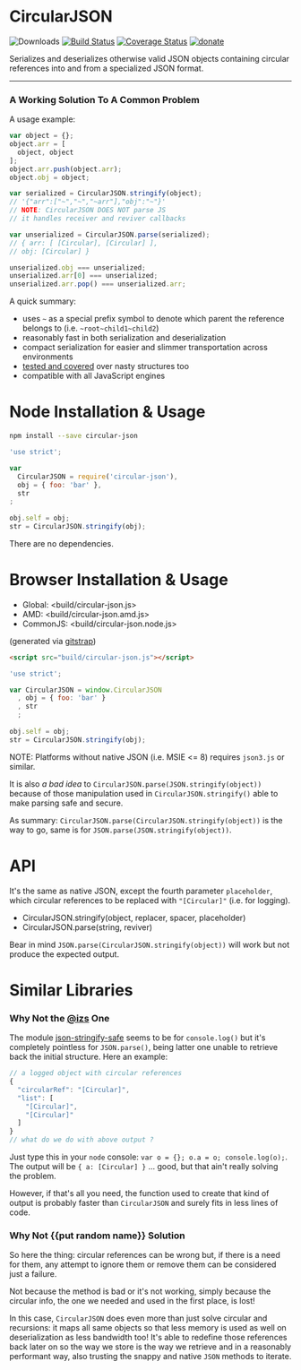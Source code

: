 CircularJSON
============

![Downloads](https://img.shields.io/npm/dm/circular-json.svg) [![Build Status](https://travis-ci.org/WebReflection/circular-json.svg?branch=master)](https://travis-ci.org/WebReflection/circular-json) [![Coverage Status](https://coveralls.io/repos/github/WebReflection/circular-json/badge.svg?branch=master)](https://coveralls.io/github/WebReflection/circular-json?branch=master) [![donate](https://img.shields.io/badge/$-donate-ff69b4.svg?maxAge=2592000&style=flat)](https://github.com/WebReflection/donate)

Serializes and deserializes otherwise valid JSON objects containing circular references into and from a specialized JSON format.

- - -

### A Working Solution To A Common Problem
A usage example:

```JavaScript
var object = {};
object.arr = [
  object, object
];
object.arr.push(object.arr);
object.obj = object;

var serialized = CircularJSON.stringify(object);
// '{"arr":["~","~","~arr"],"obj":"~"}'
// NOTE: CircularJSON DOES NOT parse JS
// it handles receiver and reviver callbacks

var unserialized = CircularJSON.parse(serialized);
// { arr: [ [Circular], [Circular] ],
// obj: [Circular] }

unserialized.obj === unserialized;
unserialized.arr[0] === unserialized;
unserialized.arr.pop() === unserialized.arr;
```

A quick summary:

  * uses `~` as a special prefix symbol to denote which parent the reference belongs to (i.e. `~root~child1~child2`)
  * reasonably fast in both serialization and deserialization
  * compact serialization for easier and slimmer transportation across environments
  * [tested and covered](test/circular-json.js) over nasty structures too
  * compatible with all JavaScript engines
  
Node Installation & Usage
============

```bash
npm install --save circular-json
```

```javascript
'use strict';

var
  CircularJSON = require('circular-json'),
  obj = { foo: 'bar' },
  str
;
  
obj.self = obj;
str = CircularJSON.stringify(obj);
```

There are no dependencies.

Browser Installation & Usage
================

* Global: <build/circular-json.js>
* AMD: <build/circular-json.amd.js>
* CommonJS: <build/circular-json.node.js>

(generated via [gitstrap](https://github.com/WebReflection/gitstrap))

```html
<script src="build/circular-json.js"></script>
```

```javascript
'use strict';

var CircularJSON = window.CircularJSON
  , obj = { foo: 'bar' }
  , str
  ;
  
obj.self = obj;
str = CircularJSON.stringify(obj);
```

NOTE: Platforms without native JSON (i.e. MSIE <= 8) requires `json3.js` or similar.

It is also *a bad idea* to `CircularJSON.parse(JSON.stringify(object))` because of those manipulation used in `CircularJSON.stringify()` able to make parsing safe and secure.

As summary: `CircularJSON.parse(CircularJSON.stringify(object))` is the way to go, same is for `JSON.parse(JSON.stringify(object))`.

API
===

It's the same as native JSON, except the fourth parameter `placeholder`, which circular references to be replaced with `"[Circular]"` (i.e. for logging).

* CircularJSON.stringify(object, replacer, spacer, placeholder)
* CircularJSON.parse(string, reviver)

Bear in mind `JSON.parse(CircularJSON.stringify(object))` will work but not produce the expected output.

Similar Libraries
=======

### Why Not the [@izs](https://twitter.com/izs) One
The module [json-stringify-safe](https://github.com/isaacs/json-stringify-safe) seems to be for `console.log()`  but it's completely pointless for `JSON.parse()`, being latter one unable to retrieve back the initial structure. Here an example:

```JavaScript
// a logged object with circular references
{
  "circularRef": "[Circular]",
  "list": [
    "[Circular]",
    "[Circular]"
  ]
}
// what do we do with above output ?
```

Just type this in your `node` console: `var o = {}; o.a = o; console.log(o);`. The output will be `{ a: [Circular] }` ... good, but that ain't really solving the problem.

However, if that's all you need, the function used to create that kind of output is probably faster than `CircularJSON` and surely fits in less lines of code.


### Why Not {{put random name}} Solution
So here the thing: circular references can be wrong but, if there is a need for them, any attempt to ignore them or remove them can be considered just a failure.

Not because the method is bad or it's not working, simply because the circular info, the one we needed and used in the first place, is lost!

In this case, `CircularJSON` does even more than just solve circular and recursions: it maps all same objects so that less memory is used as well on deserialization as less bandwidth too!
It's able to redefine those references back later on so the way we store is the way we retrieve and in a reasonably performant way, also trusting the snappy and native `JSON` methods to iterate.
